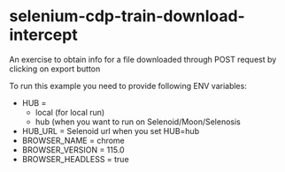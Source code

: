 # selenium-cdp-train-download-intercept
An exercise to obtain info for a file downloaded through POST request by clicking on export button

To run this example you need to provide following ENV variables:
* HUB = 
  * local (for local run)
  * hub (when you want to run on Selenoid/Moon/Selenosis
* HUB_URL = Selenoid url when you set HUB=hub
* BROWSER_NAME = chrome
* BROWSER_VERSION = 115.0
* BROWSER_HEADLESS = true